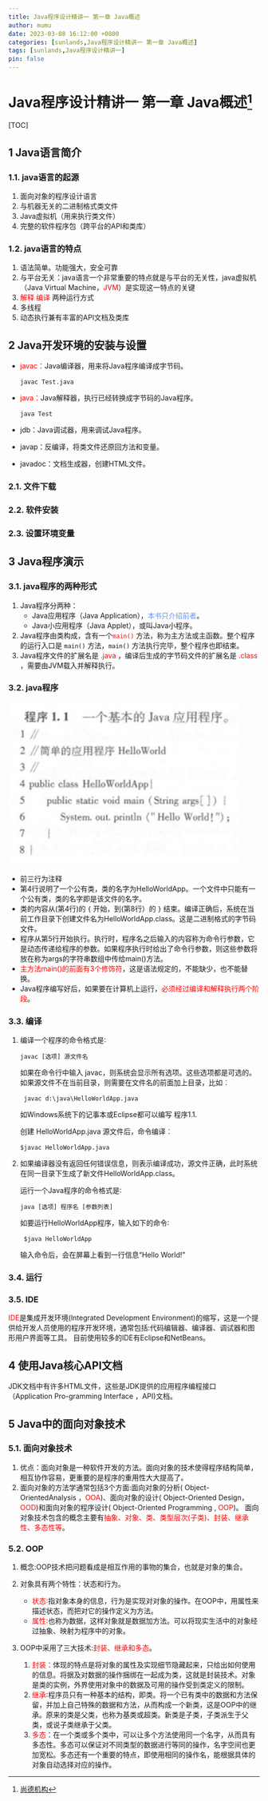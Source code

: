 ```yaml
---
title: Java程序设计精讲一 第一章 Java概述
author: mumu
date: 2023-03-08 16:12:00 +0800
categories: [sunlands,Java程序设计精讲一 第一章 Java概述]
tags: [sunlands,Java程序设计精讲一]
pin: false
---
```


# Java程序设计精讲一 第一章 Java概述[^1]

[TOC]

## 1 Java语言简介

### 1.1. java语言的起源

1. 面向对象的程序设计语言
2. 与机器无关的二进制格式类文件
3. Java虚拟机（用来执行类文件）
4. 完整的软件程序包（跨平台的API和类库）

### 1.2. java语言的特点

1. 语法简单。功能强大，安全可靠
2. 与平台无关：java语言一个非常重要的特点就是与平台的无关性，java虚拟机（Java Virtual Machine，<font color='red' style='background-color:' size=''>JVM</font>）是实现这一特点的关键
3. <font color='red' style='background-color:' size=''>解释 编译</font> 两种运行方式
4. 多线程
5. 动态执行兼有丰富的API文档及类库

## 2 Java开发环境的安装与设置

+ <font color='red' style='background-color:' size=''>javac：</font>Java编译器，用来将Java程序编译成字节码。

  ```shell
  javac Test.java
  ```

+ <font color='red' style='background-color:' size=''>java：</font>Java解释器，执行已经转换成字节码的Java程序。

  ```shell
  java Test
  ```

+ jdb：Java调试器，用来调试Java程序。

+ javap：反编译，将类文件还原回方法和变量。

+ javadoc：文档生成器，创建HTML文件。

### 2.1. 文件下载

### 2.2. 软件安装

### 2.3. 设置环境变量

## 3 Java程序演示

### 3.1. java程序的两种形式

1. Java程序分两种：
   + Java应用程序（Java Application），<font color='cornflowerblue' style='background-color:' size=''>本书只介绍前者</font>。
   + Java小应用程序（Java Applet），或叫Java小程序。
2. Java程序由类构成，含有一个<font color='red' style='background-color:' size=''>`main()`</font> 方法，称为主方法或主函数。整个程序的运行入口是 `main()` 方法，`main()` 方法执行完毕，整个程序也即结束。
3. Java程序文件的扩展名是 <font color='red' style='background-color:' size=''>.java</font> ，编译后生成的字节码文件的扩展名是 <font color='red' style='background-color:' size=''>.class</font> ，需要由JVM载入并解释执行。

### 3.2. java程序

![image-20230308174857907](https://raw.githubusercontent.com/sn-mumu/cloud-storage/main/PicGo/202303081748989.png)

+ 前三行为注释
+ 第4行说明了一个公有类，类的名字为HelloWorldApp。一个文件中只能有一个公有类，类的名字即是该文件的名字。
+ 类的内容从(第4行)的 `{` 开始，到(第8行）的 `}` 结束。编译正确后，系统在当前工作目录下创建文件名为HelloWorldApp.class。这是二进制格式的字节码文件。
+ 程序从第5行开始执行。执行时，程序名之后输入的内容称为命令行参数，它是动态传递给程序的参数。如果程序执行时给出了命令行参数，则这些参数将放在称为args的字符串数组中传给main()方法。
+ <font color='red' style='background-color:' size=''>主方法main()的前面有3个修饰符</font>，这是语法规定的，不能缺少，也不能替换。
+ Java程序编写好后，如果要在计算机上运行，<font color='red' style='background-color:' size=''>必须经过编译和解释执行两个阶段</font>。

### 3.3. 编译

1. 编译一个程序的命令格式是∶

   ```shell 
   javac [选项] 源文件名
   ```

   如果在命令行中输入 javac，则系统会显示所有选项。这些选项都是可选的。如果源文件不在当前目录，则需要在文件名的前面加上目录，比如︰
   ```shell
    javac d:\java\HelloWorldApp.java
   ```

   如Windows系统下的记事本或Eclipse都可以编写 程序1.1. 

   创建 HelloWorldApp.java 源文件后，命令编译︰

   ```shell
   $javac HelloWorldApp.java
   ```

2. 如果编译器没有返回任何错误信息，则表示编译成功，源文件正确，此时系统在同一目录下生成了新文件HelloWorldApp.class。

   运行一个Java程序的命令格式是∶

   ```shell
   java [选项] 程序名 [参数列表]
   ```

   如要运行HelloWorldApp程序，输入如下的命令∶

   ```shell
    $java HelloWorldApp
   ```

   输入命令后，会在屏幕上看到一行信息“Hello World!"

### 3.4. 运行

### 3.5. IDE

<font color='red' style='background-color:' size=''>IDE</font>是集成开发环境(lntegrated Development Environment)的缩写，这是一个提供给开发人员使用的程序开发环境，通常包括:代码编辑器、编译器、调试器和图形用户界面等工具。
目前使用较多的IDE有Eclipse和NetBeans。

## 4 使用Java核心API文档

JDK文档中有许多HTML文件，这些是JDK提供的应用程序编程接口（Application Pro-gramming Interface ，API)文档。

## 5 Java中的面向对象技术

### 5.1. 面向对象技术

1. 优点：面向对象是一种软件开发的方法。面向对象的技术使得程序结构简单，相互协作容易，更重要的是程序的重用性大大提高了。
2. 面向对象的方法学通常包括3个方面:面向对象的分析( Object-OrientedAnalysis ，<font color='red' style='background-color:' size=''>OOA</font>)、面向对象的设计( Object-Oriented Design，<font color='red' style='background-color:' size=''>OOD</font>)和面向对象的程序设计( Object-Oriented Programming , <font color='red' style='background-color:' size=''>OOP</font>)。
   面向对象技术包含的概念主要有<font color='red' style='background-color:' size=''>抽象、对象、类、类型层次(子类)、封装、继承性、多态性等</font>。

### 5.2. OOP

1. 概念:OOP技术把问题看成是相互作用的事物的集合，也就是对象的集合。

2. 对象具有两个特性：状态和行为。
   + <font color='red' style='background-color:' size=''>状态∶</font>指对象本身的信息，行为是实现对对象的操作。在OOP中，用属性来描述状态，而把对它的操作定义为方法。
   + <font color='red' style='background-color:' size=''>属性∶</font>也称为数据，这样对象就是数据加方法。可以将现实生活中的对象经过抽象、映射为程序中的对象。
   
3. OOP中采用了三大技术:<font color='red' style='background-color:' size=''>封装、继承和多态</font>。
   1. <font color='red' style='background-color:' size=''>封装</font>︰体现的特点是将对象的属性及实现细节隐藏起来，只给出如何使用的信息。将据及对数据的操作捆绑在一起成为类，这就是封装技术。对象是类的实例，外界使用对象中的数据及可用的操作受到类定义的限制。
   2. <font color='red' style='background-color:' size=''>继承</font>∶程序员只有一种基本的结构，即类。将一个已有类中的数据和方法保留，并加上自己特殊的数据和方法，从而构成一个新类，这是OOP中的继承。原来的类是父类，也称为基类或超类。新类是子类，子类派生于父类，或说子类继承于父类。
   3. <font color='red' style='background-color:' size=''>多态</font>：在一个类或多个类中，可以让多个方法使用同一个名字，从而具有多态性。多态可以保证对不同类型的数据进行等同的操作，名字空间也更加宽松。多态还有一个重要的特点，即使用相同的操作名，能根据具体的对象自动选择对应的操作。
   
   

[^1]: [尚德机构](https://xt.shuhanfenglin.com/)